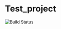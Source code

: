 # Test_project
[![Build Status](http://jenkins.nextflow-software.com:8080/job/NESSIE/badge/icon)](http://jenkins.nextflow-software.com:8080/job/NESSIE/)